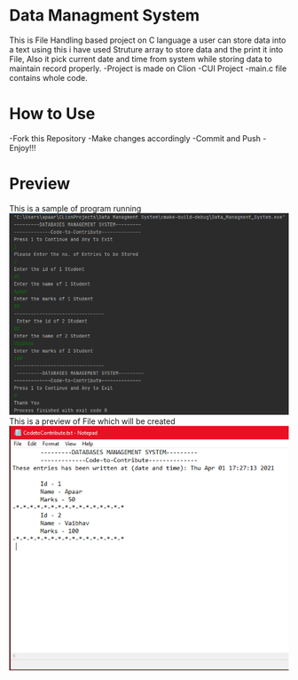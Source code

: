 # Data Managment System
This is File Handling based project on C language a user can store data into a text using this i have used 
Struture array to store data and the print it into File, Also it pick current date and time from system while storing data 
to maintain record properly.
  -Project is made on Clion
  -CUI Project
  -main.c file contains whole code.
# How to Use
 -Fork this Repository 
 -Make changes accordingly
 -Commit and Push
 -Enjoy!!!
# Preview
This is a sample of program running
[![Program Preview](Preview/Program.PNG)](main.c)
This is a preview of File which will be created
[![Program Preview](Preview/Created%20Text%20File.PNG)]()
